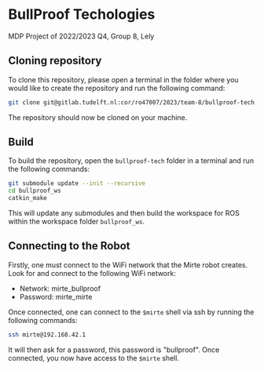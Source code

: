 # BullProof Techologies

MDP Project of 2022/2023 Q4, Group 8, Lely

## Cloning repository
To clone this repository, please open a terminal in the folder where you would like to create the repository and run the following command:

``` bash
git clone git@gitlab.tudelft.nl:cor/ro47007/2023/team-8/bullproof-tech.
```
The repository should now be cloned on your machine.
## Build
To build the repository, open the `bullproof-tech` folder in a terminal and run the following commands:

``` bash
git submodule update --init --recursive
cd bullproof_ws
catkin_make
```
This will update any submodules and then build the workspace for ROS within the workspace folder `bullproof_ws`.

## Connecting to the Robot
Firstly, one must connect to the WiFi network that the Mirte robot creates. Look for and connect to the following WiFi network:
* Network: mirte_bullproof
* Password: mirte_mirte

Once connected, one can connect to the `$mirte` shell via ssh by running the following commands:

```bash
ssh mirte@192.168.42.1
```
It will then ask for a password, this password is "bullproof". Once connected, you now have access to the `$mirte` shell.